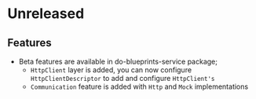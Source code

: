 # Unreleased

## Features

- Beta features are available in do-blueprints-service package;
  - `HttpClient` layer is added, you can now configure `HttpClientDescriptor`
    to add and configure `HttpClient's`
  - `Communication` feature is added with `Http` and `Mock` implementations